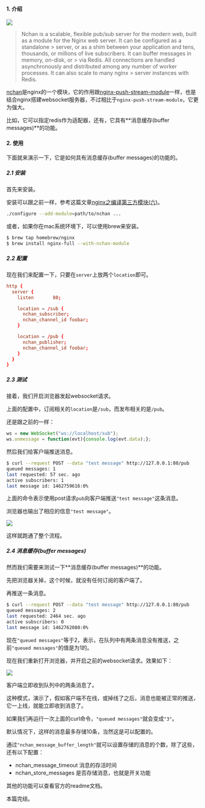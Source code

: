 #### 1. 介绍

![](http://aliyun.rails365.net/uploads/photo/image/162/2016/1243ee1d34399dd71f1081c95600f3be.png)

> Nchan is a scalable, flexible pub/sub server for the modern web, built as a module for the Nginx web server. It can be configured as a standalone > server, or as a shim between your application and tens, thousands, or millions of live subscribers. It can buffer messages in memory, on-disk, or > via Redis. All connections are handled asynchronously and distributed among any number of worker processes. It can also scale to many nginx > server instances with Redis.

[nchan](https://github.com/slact/nchan)是nginx的一个模块，它的作用跟[nginx-push-stream-module](http://www.rails365.net/articles/websocket-wai-pian-nginx-push-stream-module-mo)一样，也是结合nginx搭建websocket服务器，不过相比于`nginx-push-stream-module`，它更为强大。

比如，它可以指定redis作为适配器，还有，它具有**消息缓存(buffer messages)**的功能。

#### 2. 使用

下面就来演示一下，它是如何具有消息缓存(buffer messages)的功能的。

##### 2.1 安装

首先来安装。

安装可以跟之前一样，参考这篇文章[nginx之编译第三方模块(六)](http://www.rails365.net/articles/nginx-zhi-bian-yi-di-san-fang-mo-kuai-liu)。

``` bash
./configure --add-module=path/to/nchan ...
```

或者，如果你在mac系统环境下，可以使用brew来安装。

``` bash
$ brew tap homebrew/nginx
$ brew install nginx-full --with-nchan-module
```

##### 2.2 配置

现在我们来配置一下，只要在`server`上放两个`location`即可。

``` conf
http {  
  server {
    listen       80;

    location = /sub {
      nchan_subscriber;
      nchan_channel_id foobar;
    }

    location = /pub {
      nchan_publisher;
      nchan_channel_id foobar;
    }
  }
}
```

##### 2.3 测试

接着，我们开启浏览器发起websocket请求。

上面的配置中，订阅相关的`location`是`/sub`，而发布相关的是`/pub`。

还是跟之前的一样：

``` javascript
ws = new WebSocket("ws://localhost/sub");
ws.onmessage = function(evt){console.log(evt.data);};
```

然后我们给客户端推送消息。

``` bash
$ curl --request POST --data "test message" http://127.0.0.1:80/pub
queued messages: 1
last requested: 57 sec. ago
active subscribers: 1
last message id: 1462759616:0%
```

上面的命令表示使用post请求`pub`向客户端推送`"test message"`这条消息。

浏览器也输出了相应的信息`"test message"`。

![](http://aliyun.rails365.net/uploads/photo/image/163/2016/e7bdd92d4d7e2080542bd118107ae375.png)

这样就跑通了整个流程。

##### 2.4 消息缓存(buffer messages)

然而我们需要来测试一下**消息缓存(buffer messages)**的功能。

先把浏览器关掉，这个时候，就没有任何订阅的客户端了。

再推送一条消息。

``` bash
$ curl --request POST --data "test message" http://127.0.0.1:80/pub
queued messages: 2
last requested: 2464 sec. ago
active subscribers: 0
last message id: 1462762080:0%
```

现在`"queued messages"`等于2，表示，在队列中有两条消息没有推送，之前`"queued messages"`的值是为1的。

现在我们重新打开浏览器，并开启之前的websocket请求。效果如下：

![](http://aliyun.rails365.net/uploads/photo/image/164/2016/13e3ac3ef61e0f2109ecd15bed1e7018.png)

客户端立即收到队列中的两条消息了。

这种模式，演示了，假如客户端不在线，或掉线了之后，消息也能被正常的推送，它一上线，就能立即收到消息了。

如果我们再运行一次上面的curl命令，`"queued messages"`就会变成`"3"`。

默认情况下，这样的消息最多存储10条，当然这是可以配置的。

通过`"nchan_message_buffer_length"`就可以设置存储的消息的个数，除了这些，还有以下配置：

* nchan_message_timeout 消息的存活时间
* nchan_store_messages 是否存储消息，也就是开关功能

其他的功能可以查看官方的readme文档。

本篇完结。
